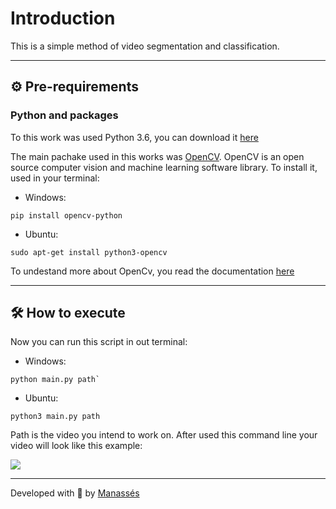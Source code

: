 # Introduction
This is a simple method of video segmentation and classification.

---

## ⚙️ Pre-requirements
### Python and packages
To this work was used Python 3.6, you can download it [here](https://www.python.org/downloads/)

The main pachake used in this works was [OpenCV](https://opencv.org/). OpenCV is an open source computer vision and machine learning software library. To install it, used in your terminal:

* Windows: 
```
pip install opencv-python
```
* Ubuntu: 
```
sudo apt-get install python3-opencv
```

To undestand more about OpenCv, you read the documentation [here](https://docs.opencv.org/)

---

## 🛠️ How to execute
Now you can run this script in out terminal:
* Windows: 
```
python main.py path`
```

* Ubuntu: 
```
python3 main.py path
```
Path is the video you intend to work on. After used this command line your video will look like this example:

<img src="https://i.imgur.com/QuhqBCW.gif"/>

---

Developed with 🖤 by [Manassés](https://github.com/manassesss/)
